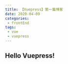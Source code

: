 ```yaml
---
title: 【Vuepress】第一篇博客
date: 2020-04-09
categories:
 - frontEnd
tags:
 - vue
 - vuepress
---
```


## Hello Vuepress!
